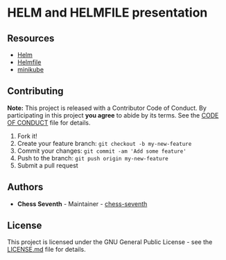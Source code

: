 # HELM and HELMFILE presentation

## Resources

- [Helm]()
- [Helmfile]()
- [minikube]()


## Contributing

**Note:**
This project is released with a Contributor Code of Conduct.
By participating in this project **you agree** to abide by its terms.
See the [CODE OF CONDUCT](CODE_OF_CONDUCT.md) file for details.

1. Fork it!
2. Create your feature branch: `git checkout -b my-new-feature`
3. Commit your changes: `git commit -am 'Add some feature'`
4. Push to the branch: `git push origin my-new-feature`
5. Submit a pull request

## Authors

* **Chess Seventh** - Maintainer - [chess-seventh](https://github.com/chess-seventh)

## License

This project is licensed under the GNU General Public License -
see the [LICENSE.md](LICENSE.md) file for details.

